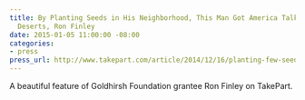 ```yaml
---
title: By Planting Seeds in His Neighborhood, This Man Got America Talking About Food
  Deserts, Ron Finley
date: 2015-01-05 11:00:00 -08:00
categories:
- press
press_url: http://www.takepart.com/article/2014/12/16/planting-few-seeds-his-neighborhood-man-launched-nationwide-conversation-about
---
```


A beautiful feature of Goldhirsh Foundation grantee Ron Finley on TakePart.
